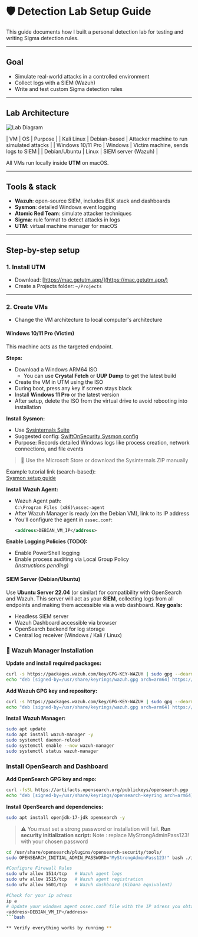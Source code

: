 # 🛡️ Detection Lab Setup Guide

This guide documents how I built a personal detection lab for testing and writing Sigma detection rules.

---

##  **Goal**
- Simulate real-world attacks in a controlled environment
- Collect logs with a SIEM (Wazuh)
- Write and test custom Sigma detection rules

---

##  **Lab Architecture**

![Lab Diagram](diagram.png)

| VM | OS | Purpose |
| Kali Linux | Debian-based | Attacker machine to run simulated attacks |
| Windows 10/11 Pro | Windows | Victim machine, sends logs to SIEM |
| Debian/Ubuntu | Linux | SIEM server (Wazuh) |

All VMs run locally inside **UTM** on macOS.

---

##  **Tools & stack**
-  **Wazuh**: open-source SIEM, includes ELK stack and dashboards
-  **Sysmon**: detailed Windows event logging
-  **Atomic Red Team**: simulate attacker techniques
-  **Sigma**: rule format to detect attacks in logs
-  **UTM**: virtual machine manager for macOS

---

##  **Step-by-step setup**

###  1. Install UTM
- Download: [https://mac.getutm.app/](https://mac.getutm.app/)
- Create a Projects folder: `~/Projects`

---

###  2. Create VMs
- Change the VM architecture to local computer's architecture 

####  Windows 10/11 Pro (Victim)
This machine acts as the targeted endpoint.

**Steps:**

- Download a Windows ARM64 ISO  
  - You can use **Crystal Fetch** or **UUP Dump** to get the latest build
- Create the VM in UTM using the ISO
- During boot, press any key if screen stays black
- Install **Windows 11 Pro** or the latest version
- After setup, delete the ISO from the virtual drive to avoid rebooting into installation

**Install Sysmon:**

- Use [Sysinternals Suite](https://learn.microsoft.com/en-us/sysinternals/downloads/sysmon)
- Suggested config: [SwiftOnSecurity Sysmon config](https://github.com/SwiftOnSecurity/sysmon-config)
- Purpose: Records detailed Windows logs like process creation, network connections, and file events

> 🔧 Use the Microsoft Store or download the Sysinternals ZIP manually

Example tutorial link (search-based):  
[Sysmon setup guide](https://www.google.com/search?q=sysmon&oq=sysmon#fpstate=ive&vld=cid:654d40a7,vid:98B9UmFr0qs,st:0)

**Install Wazuh Agent:**

- Wazuh Agent path:  
  `C:\Program Files (x86)\ossec-agent`
- After Wazuh Manager is ready (on the Debian VM), link to its IP address
- You'll configure the agent in `ossec.conf`:
  ```xml
  <address>DEBIAN_VM_IP</address>
  ```

**Enable Logging Policies (TODO):**

- Enable PowerShell logging
- Enable process auditing via Local Group Policy  
  *(Instructions pending)*

####  SIEM Server (Debian/Ubuntu)
Use **Ubuntu Server 22.04** (or similar) for compatibility with OpenSearch and Wazuh. This server will act as your **SIEM**, collecting logs from all endpoints and making them accessible via a web dashboard.
**Key goals:**
- Headless SIEM server
- Wazuh Dashboard accessible via browser
- OpenSearch backend for log storage
- Central log receiver (Windows / Kali / Linux)
### 🔧 Wazuh Manager Installation
**Update and install required packages:**
```bash
curl -s https://packages.wazuh.com/key/GPG-KEY-WAZUH | sudo gpg --dearmor -o /usr/share/keyrings/wazuh.gpg
echo "deb [signed-by=/usr/share/keyrings/wazuh.gpg arch=arm64] https://packages.wazuh.com/4.x/apt/ stable main" | sudo tee /etc/apt/sources.list.d/wazuh.list
```
**Add Wazuh GPG key and repository:**
```bash
curl -s https://packages.wazuh.com/key/GPG-KEY-WAZUH | sudo gpg --dearmor -o /usr/share/keyrings/wazuh.gpg
echo "deb [signed-by=/usr/share/keyrings/wazuh.gpg arch=arm64] https://packages.wazuh.com/4.x/apt/ stable main" | sudo tee /etc/apt/sources.list.d/wazuh.list
```
**Install Wazuh Manager:**
```bash
sudo apt update
sudo apt install wazuh-manager -y
sudo systemctl daemon-reload
sudo systemctl enable --now wazuh-manager
sudo systemctl status wazuh-manager
```
### Install OpenSearch and Dashboard
**Add OpenSearch GPG key and repo:**
```bash
curl -fsSL https://artifacts.opensearch.org/publickeys/opensearch.pgp | sudo gpg --dearmor -o /usr/share/keyrings/opensearch-keyring
echo "deb [signed-by=/usr/share/keyrings/opensearch-keyring arch=arm64] https://artifacts.opensearch.org/releases/bundle/opensearch/2.x/apt stable main" | sudo tee /etc/apt/sources.list.d/opensearch.list
```
**Install OpenSearch and dependencies:**
```bash
sudo apt install openjdk-17-jdk opensearch -y
```
> ⚠️ You must set a strong password or installation will fail.
**Run security initialization script:**
> Note : replace MyStrongAdminPass123! with your chosen password
```bash
cd /usr/share/opensearch/plugins/opensearch-security/tools/
sudo OPENSEARCH_INITIAL_ADMIN_PASSWORD="MyStrongAdminPass123!" bash ./install_demo_configuration.sh

#Configure Firewall Rules 
sudo ufw allow 1514/tcp   # Wazuh agent logs
sudo ufw allow 1515/tcp   # Wazuh agent registration
sudo ufw allow 5601/tcp   # Wazuh dashboard (Kibana equivalent)

#Check for your ip adress
ip a 
# Update your windows agent ossec.conf file with the IP adress you obtained
<address>DEBIAN_VM_IP</address>
```bash 

** Verify everything works by running **

